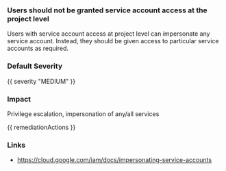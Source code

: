 
### Users should not be granted service account access at the project level

Users with service account access at project level can impersonate any service account. Instead, they should be given access to particular service accounts as required.

### Default Severity
{{ severity "MEDIUM" }}

### Impact
Privilege escalation, impersonation of any/all services

<!-- DO NOT CHANGE -->
{{ remediationActions }}

### Links
- https://cloud.google.com/iam/docs/impersonating-service-accounts
        